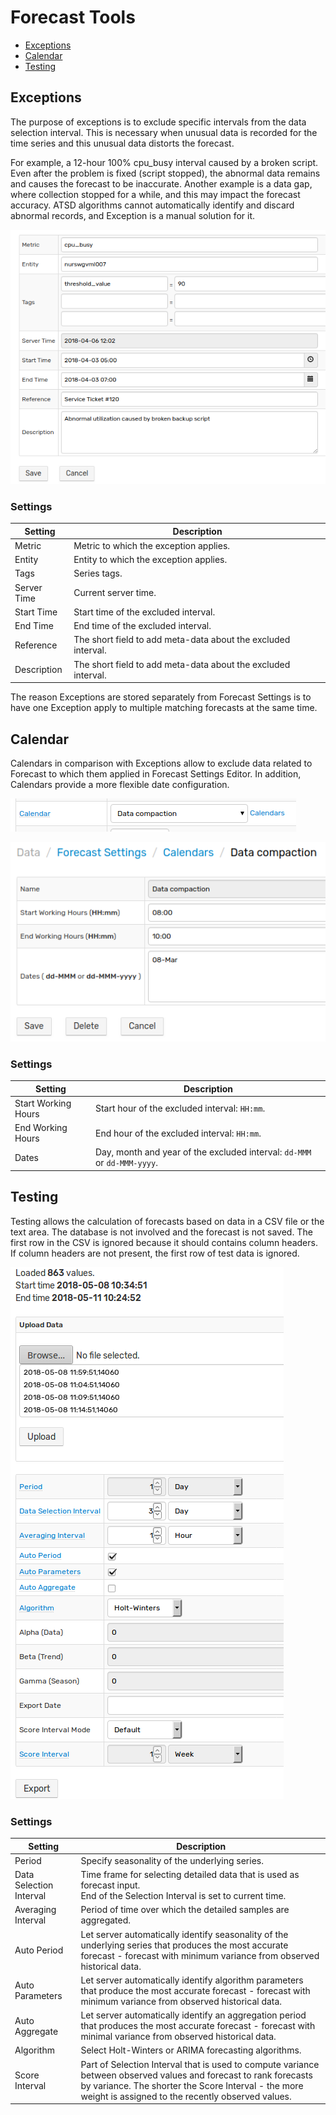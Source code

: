 # Forecast Tools

- [Exceptions](#exceptions)
- [Calendar](#calendar)
- [Testing](#testing)

## Exceptions

The purpose of exceptions is to exclude specific intervals from the data selection interval. This is necessary when unusual data is recorded for the time series and this unusual data distorts the forecast.

For example, a 12-hour 100% cpu_busy interval caused by a broken script. Even after the problem is fixed (script stopped), the abnormal data remains and causes the forecast to be inaccurate. Another example is a data gap, where collection stopped for a while, and this may impact the forecast accuracy. ATSD algorithms cannot automatically identify and discard abnormal records, and Exception is a manual solution for it.

![](./resources/calendar_exceptions_testing_1.png)

### Settings

| Setting | Description |
|---|---|
|Metric|Metric to which the exception applies.|
|Entity|Entity to which the exception applies.|
|Tags|Series tags.|
|Server Time|Current server time.|
|Start Time|Start time of the excluded interval.|
|End Time|End time of the excluded interval.|
|Reference|The short field to add meta-data about the excluded interval.|
|Description|The short field to add meta-data about the excluded interval.|

The reason Exceptions are stored separately from Forecast Settings is to have one Exception apply to multiple matching forecasts at the same time.

## Calendar

Calendars in comparison with Exceptions allow to exclude data related to Forecast to which them applied in Forecast Settings Editor. In addition, Calendars provide a more flexible date configuration.

![](./resources/calendar_exceptions_testing_3.png)

![](./resources/calendar_exceptions_testing_2.png)

### Settings

| Setting | Description |
|---|---|
|Start Working Hours|Start hour of the excluded interval: `HH:mm`.|
|End Working Hours|End hour of the excluded interval: `HH:mm`.|
|Dates|Day, month and year of the excluded interval: `dd-MMM` or `dd-MMM-yyyy`.|

## Testing

Testing allows the calculation of forecasts based on data in a CSV file or the text area. The database is not involved and the forecast is not saved. The first row in the CSV is ignored because it should contains column headers. If column headers are not present, the first row of test data is ignored.

![](./resources/calendar_exceptions_testing_4.png)

### Settings

| Setting | Description |
|---|---|
|Period|Specify seasonality of the underlying series.|
|Data Selection Interval|Time frame for selecting detailed data that is used as forecast input.<br>End of the Selection Interval is set to current time.|
|Averaging Interval|Period of time over which the detailed samples are aggregated.|
|Auto Period|Let server automatically identify seasonality of the underlying series that produces the most accurate forecast - forecast with minimum variance from observed historical data.|
|Auto Parameters|Let server automatically identify algorithm parameters that produce the most accurate forecast - forecast with minimum variance from observed historical data.|
|Auto Aggregate|Let server automatically identify an aggregation period that produces the most accurate forecast - forecast with minimal variance from observed historical data.|
|Algorithm|Select Holt-Winters or ARIMA forecasting algorithms.|
|Score Interval|Part of Selection Interval that is used to compute variance between observed values and forecast to rank forecasts by variance. The shorter the Score Interval - the more weight is assigned to the recently observed values.|
